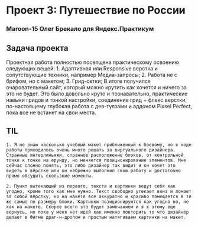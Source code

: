# Проект 3: Путешествие по России
### Maroon-15 Олег Брекало для Яндекс.Практикум

## Задача проекта

Проектная работа полностью посвящена практическому освоению следующих вещей:
    1. Адаптивная или Responsive верстка и сопутствующие техники, например Медиа-запросы;
    2. Работа не с брифом, но с макетом;
    3. Грид-сетки;
В итоге получился очаровательный сайт, который можно крутить как хочется и ничего за это не будет. Это было довольно круто и познавательно, практические навыки гридов и тонкой настройки, соединение грид + флекс верстки, по-настоящему глубокая работа с дев-тулзами и аддоном Pixsel Perfect, пока все не встанет на свои места.

## TIL
    1. Я не знаю насколько учебный макет приближенный к боевому, но в ходе работы приходилось очень много решать за виртуального дизайнера. Странные интерлиньяжи, странное расположение блоков, от контрольной точке к точке на ерунду, но меняется позиционирование элементов. Мне сейчас сложно понять, это либо дизайнер так видит и он хочет это видеть в вёрстке или он небрежно выполнил свою работу и достаточно прямо обсудить скользкие моменты.

    2. Пункт вытекающий из первого, текста и картинки ведут себя как угодно, кроме того как мне нужно. Текст свободно утекает вниз и ломает за собой вёрстку, но на макете все аккуратно и красиво помещается в те же самые по размеру блоки. Картинки позиционируются как угодно но, не как на макете. Скорее всего это будет замечанием и я к этому еще вернусь, но пока у меня нет идей как именно повторить то что дизайнер делает в Фигме драг-н-дропом и простым натягиваем картинки на макет.
